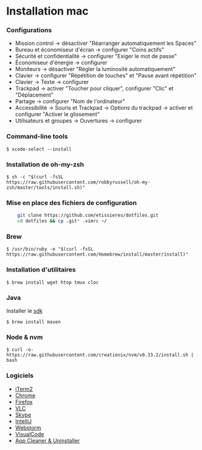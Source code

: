 # Installation mac

### Configurations

 * Mission control -> désactiver "Réarranger automatiquement les Spaces"
 * Bureau et économiseur d'écran -> configurer "Coins actifs"
 * Sécurité et confidentialité -> configurer "Exiger le mot de passe"
 * Économiseur d'énergie -> configurer
 * Moniteurs -> désactiver "Régler la luminosité automatiquement"
 * Clavier -> configurer "Répétition de touches" et "Pause avant répétition"
 * Clavier -> Texte -> configurer
 * Trackpad -> activer "Toucher pour cliquer", configurer "Clic" et "Déplacement"
 * Partage -> configurer "Nom de l'ordinateur"
 * Accessibilité -> Souris et Trackpad -> Options du trackpad -> activer et configurer "Activer le glissement"
 * Utilisateurs et groupes -> Ouvertures -> configurer

### Command-line tools

    $ xcode-select --install

### Installation de oh-my-zsh

    $ sh -c "$(curl -fsSL https://raw.githubusercontent.com/robbyrussell/oh-my-zsh/master/tools/install.sh)"

### Mise en place des fichiers de configuration

```bash
    git clone https://github.com/etissieres/dotfiles.git
    cd dotfiles && cp .git* .vimrc ~/
```

### Brew

    $ /usr/bin/ruby -e "$(curl -fsSL https://raw.githubusercontent.com/Homebrew/install/master/install)"

### Installation d'utilitaires

    $ brew install wget htop tmux cloc

### Java

Installer le [sdk](http://www.oracle.com/technetwork/java/javase/downloads/jdk8-downloads-2133151.html)

    $ brew install maven

### Node & nvm

    $ curl -o- https://raw.githubusercontent.com/creationix/nvm/v0.33.2/install.sh | bash

### Logiciels

 * [iTerm2](https://iterm2.com/downloads/stable/latest)
 * [Chrome](https://www.google.fr/chrome/browser/desktop/index.html)
 * [Firefox](https://www.mozilla.org/fr/firefox/new/?scene=2)
 * [VLC](https://www.videolan.org/vlc/index.fr.html)
 * [Skype](https://www.skype.com/fr/download-skype/skype-for-mac/downloading/)
 * [IntelliJ](https://www.jetbrains.com/idea/download/download-thanks.html?platform=mac)
 * [Webstorm](https://www.jetbrains.com/webstorm/download/download-thanks.html)
 * [VisualCode](https://code.visualstudio.com/)
 * [App Cleaner & Uninstaller](https://itunes.apple.com/fr/app/app-cleaner-uninstaller)
